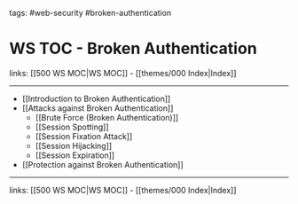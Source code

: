 tags: #web-security #broken-authentication

# WS TOC - Broken Authentication

links: [[500 WS MOC|WS MOC]] - [[themes/000 Index|Index]]

---

* [[Introduction to Broken Authentication]]
* [[Attacks against Broken Authentication]]
	* [[Brute Force (Broken Authentication)]]
	* [[Session Spotting]]
	* [[Session Fixation Attack]]
	* [[Session Hijacking]]
	* [[Session Expiration]]
* [[Protection against Broken Authentication]]

---
links: [[500 WS MOC|WS MOC]] - [[themes/000 Index|Index]]